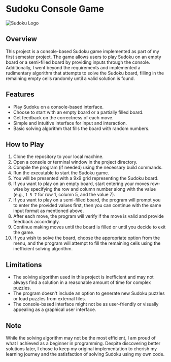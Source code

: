 # Sudoku Console Game

![Sudoku Logo](sudoku_logo.png)

## Overview

This project is a console-based Sudoku game implemented as part of my first semester project. The game allows users to play Sudoku on an empty board or a semi-filled board by providing inputs through the console. Additionally, I went beyond the requirements and implemented a rudimentary algorithm that attempts to solve the Sudoku board, filling in the remaining empty cells randomly until a valid solution is found.

## Features

- Play Sudoku on a console-based interface.
- Choose to start with an empty board or a partially filled board.
- Get feedback on the correctness of each move.
- Simple and intuitive interface for input and interaction.
- Basic solving algorithm that fills the board with random numbers.

## How to Play

1. Clone the repository to your local machine.
2. Open a console or terminal window in the project directory.
3. Compile the program (if needed) using the necessary build commands.
4. Run the executable to start the Sudoku game.
5. You will be presented with a 9x9 grid representing the Sudoku board.
6. If you want to play on an empty board, start entering your moves row-wise by specifying the row and column number along with the value (e.g., `1 5 7` for row 1, column 5, and the value 7).
7. If you want to play on a semi-filled board, the program will prompt you to enter the provided values first, then you can continue with the same input format as mentioned above.
8. After each move, the program will verify if the move is valid and provide feedback accordingly.
9. Continue making moves until the board is filled or until you decide to exit the game.
10. If you wish to solve the board, choose the appropriate option from the menu, and the program will attempt to fill the remaining cells using the inefficient solving algorithm.

## Limitations

- The solving algorithm used in this project is inefficient and may not always find a solution in a reasonable amount of time for complex puzzles.
- The program doesn't include an option to generate new Sudoku puzzles or load puzzles from external files.
- The console-based interface might not be as user-friendly or visually appealing as a graphical user interface.

## Note

While the solving algorithm may not be the most efficient, I am proud of what I achieved as a beginner in programming. Despite discovering better solutions later, I chose to keep my original implementation to cherish my learning journey and the satisfaction of solving Sudoku using my own code.

